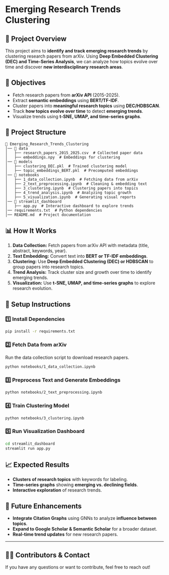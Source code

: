# **Emerging Research Trends Clustering**

## **📌 Project Overview**
This project aims to **identify and track emerging research trends** by clustering research papers from arXiv. Using **Deep Embedded Clustering (DEC) and Time-Series Analysis**, we can analyze how topics evolve over time and discover **new interdisciplinary research areas**.

## **🎯 Objectives**
- Fetch research papers from **arXiv API** (2015-2025).
- Extract **semantic embeddings** using **BERT/TF-IDF**.
- Cluster papers into **meaningful research topics** using **DEC/HDBSCAN**.
- Track **how topics evolve over time** to detect **emerging trends**.
- Visualize trends using **t-SNE, UMAP, and time-series graphs**.

## **📂 Project Structure**
```
📂 Emerging_Research_Trends_Clustering
│── 📁 data
│   ├── research_papers_2015_2025.csv  # Collected paper data
│   ├── embeddings.npy  # Embeddings for clustering
│── 📁 models
│   ├── clustering_DEC.pkl  # Trained clustering model
│   ├── topic_embeddings_BERT.pkl  # Precomputed embeddings
│── 📂 notebooks
│   ├── 1_data_collection.ipynb  # Fetching data from arXiv
│   ├── 2_text_preprocessing.ipynb  # Cleaning & embedding text
│   ├── 3_clustering.ipynb  # Clustering papers into topics
│   ├── 4_trend_analysis.ipynb  # Analyzing topic growth
│   ├── 5_visualization.ipynb  # Generating visual reports
│── 📂 streamlit_dashboard
│   ├── app.py  # Interactive dashboard to explore trends
│── requirements.txt  # Python dependencies
│── README.md  # Project documentation
```

## **📊 How It Works**
1. **Data Collection:** Fetch papers from arXiv API with metadata (title, abstract, keywords, year).
2. **Text Embedding:** Convert text into **BERT or TF-IDF embeddings**.
3. **Clustering:** Use **Deep Embedded Clustering (DEC) or HDBSCAN** to group papers into research topics.
4. **Trend Analysis:** Track cluster size and growth over time to identify emerging trends.
5. **Visualization:** Use **t-SNE, UMAP, and time-series graphs** to explore research evolution.

## **🔧 Setup Instructions**
### **1️⃣ Install Dependencies**
```bash
pip install -r requirements.txt
```

### **2️⃣ Fetch Data from arXiv**
Run the data collection script to download research papers.
```bash
python notebooks/1_data_collection.ipynb
```

### **3️⃣ Preprocess Text and Generate Embeddings**
```bash
python notebooks/2_text_preprocessing.ipynb
```

### **4️⃣ Train Clustering Model**
```bash
python notebooks/3_clustering.ipynb
```

### **5️⃣ Run Visualization Dashboard**
```bash
cd streamlit_dashboard
streamlit run app.py
```

## **📈 Expected Results**
- **Clusters of research topics** with keywords for labeling.
- **Time-series graphs** showing **emerging vs. declining fields**.
- **Interactive exploration** of research trends.

## **🚀 Future Enhancements**
- **Integrate Citation Graphs** using GNNs to analyze **influence between topics**.
- **Expand to Google Scholar & Semantic Scholar** for a broader dataset.
- **Real-time trend updates** for new research papers.

---
## **👨‍💻 Contributors & Contact**
If you have any questions or want to contribute, feel free to reach out!